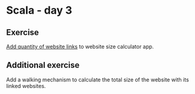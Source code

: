 # Scala - day 3

## Exercise
[Add quantity of website links](./size.scala) to website size calculator app.

## Additional exercise
Add a walking mechanism to calculate the total size of the website with its linked websites.